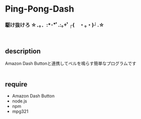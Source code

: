 # Ping-Pong-Dash
### 駆け抜けろ ☆．。．:*･*ﾟ.:｡+ﾟ┌(　・。・)┘.☆
<br>

## description
Amazon Dash Buttonと連携してベルを鳴らす簡単なプログラムです  
<br>

## require
- Amazon Dash Button
- node.js
- npm
- mpg321
